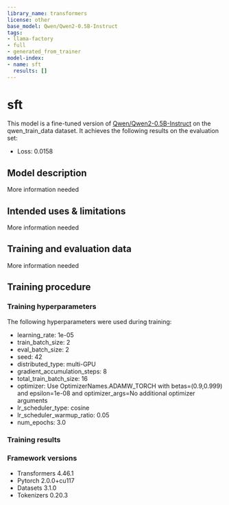 ```yaml
---
library_name: transformers
license: other
base_model: Qwen/Qwen2-0.5B-Instruct
tags:
- llama-factory
- full
- generated_from_trainer
model-index:
- name: sft
  results: []
---
```


<!-- This model card has been generated automatically according to the information the Trainer had access to. You
should probably proofread and complete it, then remove this comment. -->

# sft

This model is a fine-tuned version of [Qwen/Qwen2-0.5B-Instruct](https://huggingface.co/Qwen/Qwen2-0.5B-Instruct) on the qwen_train_data dataset.
It achieves the following results on the evaluation set:
- Loss: 0.0158

## Model description

More information needed

## Intended uses & limitations

More information needed

## Training and evaluation data

More information needed

## Training procedure

### Training hyperparameters

The following hyperparameters were used during training:
- learning_rate: 1e-05
- train_batch_size: 2
- eval_batch_size: 2
- seed: 42
- distributed_type: multi-GPU
- gradient_accumulation_steps: 8
- total_train_batch_size: 16
- optimizer: Use OptimizerNames.ADAMW_TORCH with betas=(0.9,0.999) and epsilon=1e-08 and optimizer_args=No additional optimizer arguments
- lr_scheduler_type: cosine
- lr_scheduler_warmup_ratio: 0.05
- num_epochs: 3.0

### Training results



### Framework versions

- Transformers 4.46.1
- Pytorch 2.0.0+cu117
- Datasets 3.1.0
- Tokenizers 0.20.3
